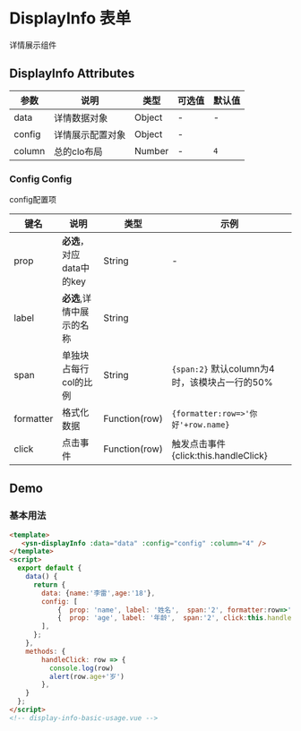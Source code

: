 <!--
 * @Author: fhj
 * @LastEditors: fhj
 * @Description: 
-->
# DisplayInfo 表单

详情展示组件

## DisplayInfo Attributes

| 参数           | 说明                             | 类型    | 可选值                     | 默认值                             |
| -------------- | -------------------------------- | ------- | -------------------------- | ---------------------------------- |
| data          | 详情数据对象                     | Object  | -                          | -                                  |
| config       |  详情展示配置对象       | Object | -                          |                             |
| column       | 总的clo布局 | Number | -                          | `4`                             |


### Config  Config
config配置项

| 键名        | 说明                                                                            | 类型                                                        | 示例                                                                         |
| ----------- | ------------------------------------------------------------------------------- | ----------------------------------------------------------- | ---------------------------------------------------------------------------- |
| prop         | **必选**，对应data中的key                                                            | String                                                      | -                                                                            |
| label        | **必选**,详情中展示的名称                                                            | String                                                      |                 |
| span       | 单独块占每行col的比例                                                                | String                                                      | `{span:2}` 默认column为4时，该模块占一行的50%                                                                             |
| formatter     | 格式化数据                                                                          | Function(row)                                                         | `{formatter:row=>'你好'+row.name}`                                                                            |
| click       | 点击事件                                                                | Function(row)                                                       |  触发点击事件 {click:this.handleClick}                

## Demo

### 基本用法

```html
<template>
   <ysn-displayInfo :data="data" :config="config" :column="4" />
</template>
<script>
  export default {
    data() {
      return {
        data: {name:'李雷',age:'18'},
        config: [
            {  prop: 'name', label: '姓名',  span:'2', formatter:row=>'你好'+row.name },
            {  prop: 'age', label: '年龄',  span:'2', click:this.handleClick },
        ],
      };
    },
    methods: {
        handleClick: row => {
          console.log(row)
          alert(row.age+'岁')
        },
    }
  };
</script>
<!-- display-info-basic-usage.vue -->
```
